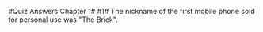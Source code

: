 #Quiz Answers Chapter 1#
#1#
The nickname of the first mobile phone sold for personal use was "The Brick".  
